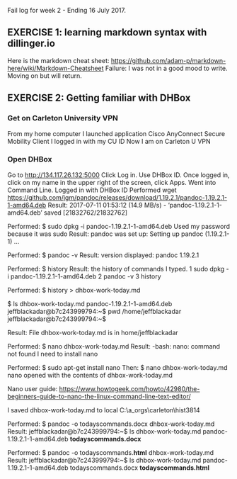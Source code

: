 
Fail log for week 2 - Ending 16 July 2017.
## EXERCISE 1: learning markdown syntax with dillinger.io

Here is the markdown cheat sheet:  https://github.com/adam-p/markdown-here/wiki/Markdown-Cheatsheet
Failure: I was not in a good mood to write. Moving on but will return.

## EXERCISE 2: Getting familiar with DHBox
### Get on Carleton University VPN
From my home computer I launched application Cisco AnyConnect Secure Mobility Client
I logged in with my CU ID
Now I am on Carleton U VPN

### Open DHBox
Go to http://134.117.26.132:5000
Click Log in. Use DHBox ID.
Once logged in, click on my name in the upper right of the screen, click Apps.
Went into Command Line.  Logged in with DHBox ID
Performed wget https://github.com/jgm/pandoc/releases/download/1.19.2.1/pandoc-1.19.2.1-1-amd64.deb
Result:  2017-07-11 01:53:12 (14.9 MB/s) - ‘pandoc-1.19.2.1-1-amd64.deb’ saved [21832762/21832762]

Performed: $ sudo dpkg -i pandoc-1.19.2.1-1-amd64.deb
Used my password because it was sudo
Result: pandoc was set up: Setting up pandoc (1.19.2.1-1) ...

Performed: $ pandoc -v
Result: version displayed: pandoc 1.19.2.1

Performed: $ history
Result: the history of commands I typed.
    1  sudo dpkg -i pandoc-1.19.2.1-1-amd64.deb
    2  pandoc -v
    3  history

Performed: $ history > dhbox-work-today.md

$ ls
dhbox-work-today.md  pandoc-1.19.2.1-1-amd64.deb
jeffblackadar@b7c243999794:~$ pwd
/home/jeffblackadar
jeffblackadar@b7c243999794:~$ 

Result: File dhbox-work-today.md is in home/jeffblackadar

Performed: $ nano dhbox-work-today.md
Result: -bash: nano: command not found
I need to install nano

Performed: $ sudo apt-get install nano
Then: $ nano dhbox-work-today.md
nano opened with the contents of dhbox-work-today.md 

Nano user guide:  https://www.howtogeek.com/howto/42980/the-beginners-guide-to-nano-the-linux-command-line-text-editor/

I saved dhbox-work-today.md to local C:\a_orgs\carleton\hist3814

Performed: $ pandoc -o todayscommands.docx dhbox-work-today.md
Result:  jeffblackadar@b7c243999794:~$ ls
dhbox-work-today.md  pandoc-1.19.2.1-1-amd64.deb  **todayscommands.docx**

Performed: $ pandoc -o todayscommands.**html** dhbox-work-today.md
Result: jeffblackadar@b7c243999794:~$ ls
dhbox-work-today.md  pandoc-1.19.2.1-1-amd64.deb  todayscommands.docx  **todayscommands.html**




